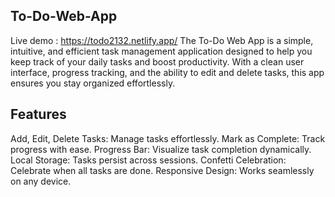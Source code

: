 ## To-Do-Web-App

Live demo : https://todo2132.netlify.app/
The To-Do Web App is a simple, intuitive, and efficient task management application designed to help you keep track of your daily tasks and boost productivity. With a clean user interface, progress tracking, and the ability to edit and delete tasks, this app ensures you stay organized effortlessly.

## Features
Add, Edit, Delete Tasks: Manage tasks effortlessly.
Mark as Complete: Track progress with ease.
Progress Bar: Visualize task completion dynamically.
Local Storage: Tasks persist across sessions.
Confetti Celebration: Celebrate when all tasks are done.
Responsive Design: Works seamlessly on any device.
